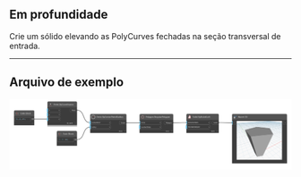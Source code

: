 ## Em profundidade
Crie um sólido elevando as PolyCurves fechadas na seção transversal de entrada.
___
## Arquivo de exemplo

![Solid.ByRuledLoft](./Autodesk.DesignScript.Geometry.Solid.ByRuledLoft_img.png)
